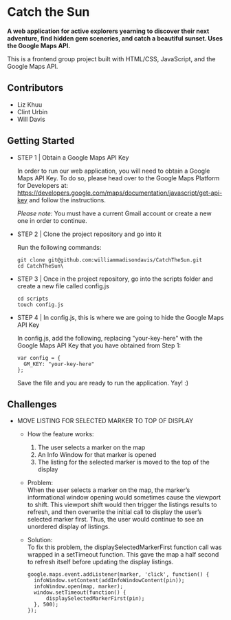 # Catch the Sun
**A web application for active explorers yearning to discover their next adventure, find hidden gem sceneries, and catch a beautiful sunset. Uses the Google Maps API.**

This is a frontend group project built with HTML/CSS, JavaScript, and the Google Maps API.

## Contributors
* Liz Khuu
* Clint Urbin
* Will Davis

## Getting Started

* STEP 1 | Obtain a Google Maps API Key

  In order to run our web application, you will need to obtain a Google Maps API Key. To do so, please head over to the Google Maps Platform for Developers at: https://developers.google.com/maps/documentation/javascript/get-api-key and follow the instructions. 

  *Please note:* You must have a current Gmail account or create a new one in order to continue.

* STEP 2 | Clone the project repository and go into it

  Run the following commands:

  ```
  git clone git@github.com:williammadisondavis/CatchTheSun.git
  cd CatchTheSun\
  ```

* STEP 3 | Once in the project repository, go into the scripts folder and create a new file called config.js

  ``` 
  cd scripts
  touch config.js
  ```

* STEP 4 | In config.js, this is where we are going to hide the Google Maps API Key

  In config.js, add the following, replacing "your-key-here" with the Google Maps API Key that you have obtained from Step 1:

  ```
  var config = {
    GM_KEY: "your-key-here"
  };
  ```

  Save the file and you are ready to run the application. Yay! :)

## Challenges

* MOVE LISTING FOR SELECTED MARKER TO TOP OF DISPLAY  
    
  - How the feature works:  
      1) The user selects a marker on the map
      2) An Info Window for that marker is opened
      3) The listing for the selected marker is moved to the top of the display
  
  - Problem:  
    When the user selects a marker on the map, the marker’s informational window opening would sometimes cause the viewport to shift. This viewport shift would then trigger the listings results to refresh, and then overwrite the initial call to display the user’s selected marker first. Thus, the user would continue to see an unordered display of listings.
  
  - Solution:  
    To fix this problem, the displaySelectedMarkerFirst function call was wrapped in a setTimeout function. This gave the map a half second to refresh itself before updating the display listings.
    ```
    google.maps.event.addListener(marker, 'click', function() {
      infoWindow.setContent(addInfoWindowContent(pin));
      infoWindow.open(map, marker);
      window.setTimeout(function() {
          displaySelectedMarkerFirst(pin);
      }, 500);
    });
    ```